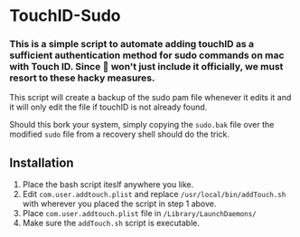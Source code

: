 # TouchID-Sudo

### This is a simple script to automate adding touchID as a sufficient authentication method for sudo commands on mac with Touch ID. Since  won't just include it officially, we must resort to these hacky measures. 

This script will create a backup of the sudo pam file whenever it edits it and it will only edit the file if touchID is not already found. 

Should this bork your system, simply copying the `sudo.bak` file over the modified `sudo` file from a recovery shell should do the trick.

## Installation 

1. Place the bash script iteslf anywhere you like.
2. Edit `com.user.addtouch.plist` and replace `/usr/local/bin/addTouch.sh` with wherever you placed the script in step 1 above.
3. Place `com.user.addtouch.plist` file in `/Library/LaunchDaemons/`
4. Make sure the `addTouch.sh` script is executable. 
